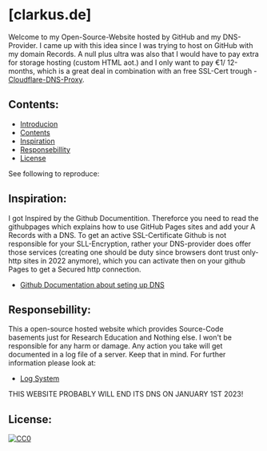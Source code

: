 # [clarkus.de]
Welcome to my Open-Source-Website hosted by GitHub and my DNS-Provider. I came up with this idea since I was trying to host on GitHub with my domain Records.
A null plus ultra was also that I would have to pay extra for storage hosting (custom HTML aot.) and I only want to pay €1/ 12-months, which is a great deal in combination with an free SSL-Cert trough - [Cloudflare-DNS-Proxy](https://www.cloudflare.com/learning/ssl/what-is-an-ssl-certificate/).

## Contents:
 - [Introducion](test-seite-fuer-domain)
  - [Contents](#Contents)
  - [Inspiration](#Inspiration)
  - [Responsebillity](#Responsebillity)
  - [License](#License)

See following to reproduce: 

## Inspiration:
I got Inspired by the Github Documentition. Thereforce you need to read the githubpages which explains how to use GitHub Pages sites and add your A Records with a DNS.
To get an active SSL-Certificate Github is not responsible for your SLL-Encryption, rather your DNS-provider does offer those services (creating one should be duty since browsers dont trust only-http sites in 2022 anymore), which you can activate then on your github Pages to get a Secured http connection.
 - [Github Documentation about seting up DNS](https://docs.github.com/en/pages/configuring-a-custom-domain-for-your-github-pages-site/managing-a-custom-domain-for-your-github-pages-site)

## Responsebillity:
This a open-source hosted website which provides Source-Code basements just for Research Education and Nothing else.
I won't be responsible for any harm or damage. Any action you take will get documented in a log file of a server. Keep that in mind. For further information please look at:  
- [Log System](https://docs.gitlab.com/ee/administration/logs.html)

THIS WEBSITE PROBABLY WILL END ITS DNS ON JANUARY 1ST 2023!

## License:
[![CC0](https://licensebuttons.net/p/zero/1.0/88x31.png)](https://creativecommons.org/publicdomain/zero/1.0/)
